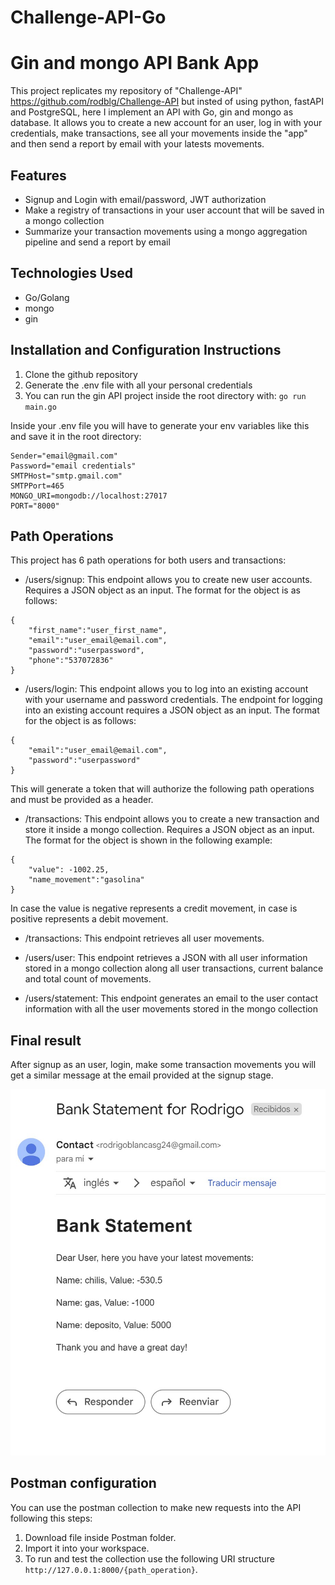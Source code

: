 # Challenge-API-Go

# Gin and mongo API Bank App

This project replicates my repository of "Challenge-API" https://github.com/rodblg/Challenge-API but insted of using python, fastAPI and PostgreSQL, here I implement an API with Go, gin and mongo as database. 
It allows you to create a new account for an user, log in with your credentials, make transactions, see all your movements inside the "app" and then send a report by email with your latests movements.

## Features
- Signup and Login with email/password, JWT authorization
- Make a registry of transactions in your user account that will be saved in a mongo collection
- Summarize your transaction movements using a mongo aggregation pipeline and send a report by email

## Technologies Used
- Go/Golang
- mongo
- gin

## Installation and Configuration Instructions
1. Clone the github repository
2. Generate the .env file with all your personal credentials
3. You can run the gin API project inside the root directory with: `go run main.go`

Inside your .env file you will have to generate your env variables like this and save it in the root directory:
```
Sender="email@gmail.com"
Password="email credentials"
SMTPHost="smtp.gmail.com"
SMTPPort=465
MONGO_URI=mongodb://localhost:27017
PORT="8000"

```

## Path Operations

This project has 6 path operations for both users and transactions:


- /users/signup: This endpoint allows you to create new user accounts. Requires a JSON object as an input. The format for the object is as follows: 
``` 
{ 
    "first_name":"user_first_name",
    "email":"user_email@email.com",
    "password":"userpassword",
    "phone":"537072836"
} 
``` 
- /users/login: This endpoint allows you to log into an existing account with your username and password credentials.
The endpoint for logging into an existing account requires a JSON object as an input. The format for the object is as follows:
```
{
    "email":"user_email@email.com",
    "password":"userpassword"   
}
```
This will generate a token that will authorize the following path operations and must be provided as a header.

- /transactions: This endpoint allows you to create a new transaction and store it inside a mongo collection. Requires a JSON object as an input. The format for the object is shown in the following example:
```
{
    "value": -1002.25,
    "name_movement":"gasolina"
}
```
In case the value is negative represents a credit movement, in case is positive represents a debit movement. 

- /transactions: This endpoint retrieves all user movements.
- /users/user: This endpoint retrieves a JSON with all user information stored in a mongo collection along all user transactions, current balance and total count of movements. 

- /users/statement: This endpoint generates an email to the user contact information with all the user movements stored in the mongo collection

## Final result
After signup as an user, login, make some transaction movements you will get a similar message at the email provided at the signup stage. 

![Statement_example!](images/statement_example.jpg)



## Postman configuration
You can use the postman collection to make new requests into the API following this steps:
1. Download file inside Postman folder.
2. Import it into your workspace.
3. To run and test the collection use the following URI structure  `http://127.0.0.1:8000/{path_operation}`.

